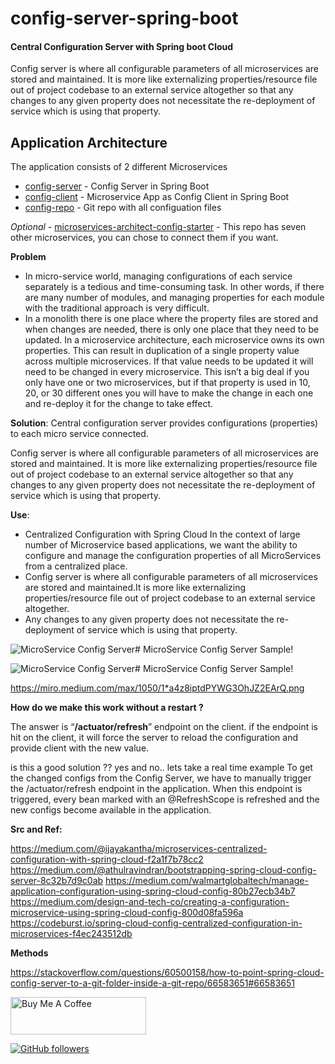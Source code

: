 # config-server-spring-boot
#### Central Configuration Server with Spring boot Cloud

Config server is where all configurable parameters of all microservices are stored and maintained.
It is more like externalizing properties/resource file out of project codebase to an external service altogether so that any changes to any given property does not necessitate the re-deployment of service which is using that property. 

## Application Architecture

The application consists of 2 different Microservices

-   [config-server](https://github.com/sarat9/config-server-spring-boot/tree/main/config-server)  - Config Server in Spring Boot 
-   [config-client](https://github.com/sarat9/config-server-spring-boot/tree/main/config-client)  - Microservice App as Config Client in Spring Boot
-   [config-repo](https://github.com/sarat9/config-server-spring-boot/tree/main/config-repo)  - Git repo with all configuation files


*Optional* - [microservices-architect-config-starter](https://github.com/sarat9/microservices-architect-config-starter)  -  This repo has seven other microservices, you can chose to connect them if you want.




**Problem**
- In micro-service world, managing configurations of each service separately is a tedious and time-consuming task. In other words, if there are many number of modules, and managing properties for each module with the traditional approach is very difficult.
- In a monolith there is one place where the property files are stored and when changes are needed, there is only one place that they need to be updated. In a microservice architecture, each microservice owns its own properties. This can result in duplication of a single property value across multiple microservices. If that value needs to be updated it will need to be changed in every microservice. This isn’t a big deal if you only have one or two microservices, but if that property is used in 10, 20, or 30 different ones you will have to make the change in each one and re-deploy it for the change to take effect.


**Solution**:
Central configuration server provides configurations (properties) to each micro service connected.

Config server is where all configurable parameters of all microservices are stored and maintained.
It is more like externalizing properties/resource file out of project codebase to an external service altogether so that any changes to any given property does not necessitate the re-deployment of service which is using that property. 

**Use**:
- Centralized Configuration with Spring Cloud
In the context of large number of Microservice based applications, we want the ability to configure and manage the configuration properties of all MicroServices from a centralized place.
- Config server is where all configurable parameters of all microservices are stored and maintained.It is more like externalizing properties/resource file out of project codebase to an external service altogether. 
- Any changes to any given property does not necessitate the re-deployment of service which is using that property. 


![MicroService Config Server ](https://miro.medium.com/max/932/1*R3KQqB1r0y652cj70YTcaw.png)# MicroService Config Server Sample!

![MicroService Config Server ](https://miro.medium.com/max/1050/1*a4z8iptdPYWG3OhJZ2EArQ.png)# MicroService Config Server Sample!




https://miro.medium.com/max/1050/1*a4z8iptdPYWG3OhJZ2EArQ.png


**How do we make this work without a restart ?**

The answer is “**/actuator/refresh**” endpoint on the client. if the endpoint is hit on the client, it will force the server to reload the configuration and provide client with the new value.

is this a good solution ?? yes and no.. lets take a real time example
To get the changed configs from the Config Server, we have to manually trigger the /actuator/refresh endpoint in the application. When this endpoint is triggered, every bean marked with an @RefreshScope is refreshed and the new configs become available in the application.



**Src and Ref:**

https://medium.com/@ijayakantha/microservices-centralized-configuration-with-spring-cloud-f2a1f7b78cc2
https://medium.com/@athulravindran/bootstrapping-spring-cloud-config-server-8c32b7d9c0ab
https://medium.com/walmartglobaltech/manage-application-configuration-using-spring-cloud-config-80b27ecb34b7
https://medium.com/design-and-tech-co/creating-a-configuration-microservice-using-spring-cloud-config-800d08fa596a
https://codeburst.io/spring-cloud-config-centralized-configuration-in-microservices-f4ec243512db


**Methods**

https://stackoverflow.com/questions/60500158/how-to-point-spring-cloud-config-server-to-a-git-folder-inside-a-git-repo/66583651#66583651



<a href="https://www.buymeacoffee.com/sarat" target="_blank"><img src="https://cdn.buymeacoffee.com/buttons/v2/default-yellow.png" alt="Buy Me A Coffee" style="height: 60px !important;width: 217px !important;" ></a>



[![GitHub followers](https://img.shields.io/github/followers/sarat9.svg?label=Follow%20@sarat9&style=social)](https://github.com/sarat9/)

